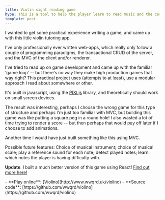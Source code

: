 ```yaml
---
title: Violin sight reading game
hype: This is a tool to help the player learn to read music and the corresponding finger positions for the violin.
template: post
---
```


I wanted to get some practical experience writing a game, and came up with this
little violin tutoring app.

I've only professionally ever written web-apps, which really only follow a couple of
programming paradigms, the transactional CRUD of the server, and the MVC of the
client and/or renderer.

I've tried to read up on game development and came up with the familiar
'game loop' -- but there's no way they make high production games that
way right? This practical project uses (attempts to at least), use a
modular approach I read about somewhere or other.

It's built in javascript, using the [PIXI.js](http://www.pixijs.com/)
library, and theoretically should work on small screen devices.

The result was interesting, perhaps I choose the wrong game for this
type of structure and perhaps I'm just too familiar with MVC, but building
this game was like putting a square peg in a round hole! I also wasted
a lot of time trying to render a score -- but then perhaps that
would pay off later if I choose to add animations.

Another time I would have just built something like this using MVC.

Possible future features: Choice of musical instrument; choice of musical
scale; play a reference sound for each note; detect played notes;
learn which notes the player is having difficulty with.

**Update**: I built a much better version of this game using React! [Find out more here!](/projects/violin-sight-reading-game-2_0.html)

<div class="project__info" markdown="1">
- **Play online**: [Violino](http://www.wwqrd.uk/violino)
- **Source code**: [https://github.com/wwqrd/violino](https://github.com/wwqrd/violino)
</div>
